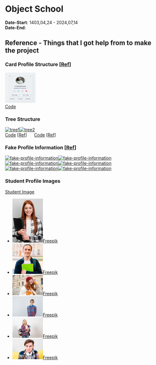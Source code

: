 # Object School
**Date-Start**: 1403,04,24 - 2024,07,14<br>
**Date-End**:<br>

## Reference - Things that I got help from to make the project

### Card Profile Structure [[Ref](https://www.codingnepalweb.com/neumorphism-profile-card-html-css/)]
<a href="https://github.com/amirhossein-github/teacher-khateri/tree/main/course-exercises/course-1/session-4/reference/css-card-profile" target="_blank"><img src="./reference/css-card-profile/css-card-profile.png" alt="github" width="100" height="100"/></a><br>
<a href="https://github.com/amirhossein-github/teacher-khateri/tree/main/course-exercises/course-1/session-4/reference/css-card-profile" target="_blank">Code</a>

### Tree Structure
<a href="https://github.com/amirhossein-github/teacher-khateri/tree/main/course-exercises/course-1/session-4/reference/tree-structure/tree1/" target="_blank"><img src="https://github.com/amirhossein-github/teacher-khateri/blob/main/course-exercises/course-1/session-4/reference/tree-structure/tree1/tree1.png" alt="tree1" width="100" height="100"/></a><a href="https://github.com/amirhossein-github/teacher-khateri/tree/main/course-exercises/course-1/session-4/reference/tree-structure/tree2/" target="_blank"><img src="https://github.com/amirhossein-github/teacher-khateri/blob/main/course-exercises/course-1/session-4/reference/tree-structure/tree2/tree2.png" alt="tree2" width="100" height="100"/></a><br>
<a href="https://github.com/amirhossein-github/teacher-khateri/tree/main/course-exercises/course-1/session-4/reference/tree-structure/tree1/" target="_blank">Code</a>&nbsp;[[Ref](https://stackoverflow.com/questions/53151296/family-tree-with-pure-html-and-css-or-with-minimal-js)]&nbsp;&nbsp;&nbsp;&nbsp;&nbsp;&nbsp;<a href="https://github.com/amirhossein-github/teacher-khateri/tree/main/course-exercises/course-1/session-4/reference/tree-structure/tree2/" target="_blank">Code</a>&nbsp;[[Ref](https://thecodeplayer.com/walkthrough/css3-family-tree)]


### Fake Profile Information [[Ref](https://fauxid.com/fake-name-generator/iran)]
<a href="https://github.com/amirhossein-github/teacher-khateri/tree/main/course-exercises/course-1/session-4/reference/fake-profile-information/1.png" target="_blank"><img src="https://github.com/amirhossein-github/teacher-khateri/blob/main/course-exercises/course-1/session-4/reference/fake-profile-information/1.png" alt="fake-profile-information" width="100" height="100"/></a><a href="https://github.com/amirhossein-github/teacher-khateri/tree/main/course-exercises/course-1/session-4/reference/fake-profile-information/2.png" target="_blank"><img src="https://github.com/amirhossein-github/teacher-khateri/blob/main/course-exercises/course-1/session-4/reference/fake-profile-information/2.png" alt="fake-profile-information" width="100" height="100"/></a><a href="https://github.com/amirhossein-github/teacher-khateri/tree/main/course-exercises/course-1/session-4/reference/fake-profile-information/3.png" target="_blank"><img src="https://github.com/amirhossein-github/teacher-khateri/blob/main/course-exercises/course-1/session-4/reference/fake-profile-information/3.png" alt="fake-profile-information" width="100" height="100"/></a><a href="https://github.com/amirhossein-github/teacher-khateri/tree/main/course-exercises/course-1/session-4/reference/fake-profile-information/4.png" target="_blank"><img src="https://github.com/amirhossein-github/teacher-khateri/blob/main/course-exercises/course-1/session-4/reference/fake-profile-information/4.png" alt="fake-profile-information" width="100" height="100"/></a><a href="https://github.com/amirhossein-github/teacher-khateri/tree/main/course-exercises/course-1/session-4/reference/fake-profile-information/5.png" target="_blank"><img src="https://github.com/amirhossein-github/teacher-khateri/blob/main/course-exercises/course-1/session-4/reference/fake-profile-information/5.png" alt="fake-profile-information" width="100" height="100"/></a><a href="https://github.com/amirhossein-github/teacher-khateri/tree/main/course-exercises/course-1/session-4/reference/fake-profile-information/6.png" target="_blank"><img src="https://github.com/amirhossein-github/teacher-khateri/blob/main/course-exercises/course-1/session-4/reference/fake-profile-information/6.png" alt="fake-profile-information" width="100" height="100"/></a>


### Student Profile Images
[Student Image](https://www.freepik.com/)
- ![Number 1](./reference/studnet-profile-images/modern-woman-holding-laptop-medium-shot-100X144.jpg)[Freepik](https://www.freepik.com/free-photo/modern-woman-holding-laptop-medium-shot_6185630.htm#fromView=search&page=3&position=16&uuid=ce7da349-64cb-4361-95e0-9c20f499d941)<br>
- ![Number 2](./reference/studnet-profile-images/portrait-handsome-student-smiling-100X100.jpg)[Freepik](https://www.freepik.com/free-photo/portrait-handsome-student-smiling_8919118.htm#fromView=search&page=1&position=2&uuid=ce7da349-64cb-4361-95e0-9c20f499d941)<br>
- ![Number 3](./reference/studnet-profile-images/tourism-travelling-young-redhead-woman-smiling-tourist-walking-with-backpack-around-city-centre-100X67.jpg)[Freepik](https://www.freepik.com/free-photo/tourism-travelling-young-redhead-woman-smiling-tourist-walking-with-backpack-around-city-centre_38795533.htm#fromView=search&page=1&position=1&uuid=b8dc9881-c9d8-4777-84b9-f60b603f6377)<br>
- ![Number 4](./reference/studnet-profile-images/young-teen-boy-keeping-hands-back-checked-shirt-looking-confident-front-view-100X67.jpg)[Freepik](https://www.freepik.com/free-photo/young-teen-boy-keeping-hands-back-checked-shirt-looking-confident-front-view_17410869.htm#fromView=search&page=1&position=42&uuid=ce7da349-64cb-4361-95e0-9c20f499d941)<br>
- ![Number 5](./reference/studnet-profile-images/female-student-holding-files-copybooks-white-100X67.jpg)[Freepik](https://www.freepik.com/free-photo/female-student-holding-files-copybooks-white_11310301.htm#fromView=search&page=1&position=36&uuid=ef911e35-5f8a-45fe-83e0-4e7bc7c21b85)<br>
- ![Number 6](./reference/studnet-profile-images/portrait-teenage-boy-100X67.jpg)[Freepik](https://www.freepik.com/free-photo/portrait-teenage-boy_4142571.htm#fromView=search&page=3&position=45&uuid=ce7da349-64cb-4361-95e0-9c20f499d941)<br>